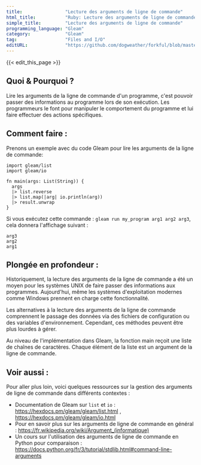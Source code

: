 ```yaml
---
title:                "Lecture des arguments de ligne de commande"
html_title:           "Ruby: Lecture des arguments de ligne de commande"
simple_title:         "Lecture des arguments de ligne de commande"
programming_language: "Gleam"
category:             "Gleam"
tag:                  "Files and I/O"
editURL:              "https://github.com/dogweather/forkful/blob/master/content/fr/gleam/reading-command-line-arguments.md"
---
```


{{< edit_this_page >}}

## Quoi & Pourquoi ?
Lire les arguments de la ligne de commande d'un programme, c'est pouvoir passer des informations au programme lors de son exécution. Les programmeurs le font pour manipuler le comportement du programme et lui faire effectuer des actions spécifiques.

## Comment faire :
Prenons un exemple avec du code Gleam pour lire les arguments de la ligne de commande:

```Gleam
import gleam/list
import gleam/io

fn main(args: List(String)) {
  args
  |> list.reverse
  |> list.map(|arg| io.println(arg))
  |> result.unwrap
}
```

Si vous exécutez cette commande : `gleam run my_program arg1 arg2 arg3`, cela donnera l'affichage suivant :

```
arg3
arg2
arg1
```
## Plongée en profondeur :
Historiquement, la lecture des arguments de la ligne de commande a été un moyen pour les systèmes UNIX de faire passer des informations aux programmes. Aujourd'hui, même les systèmes d'exploitation modernes comme Windows prennent en charge cette fonctionnalité.

Les alternatives à la lecture des arguments de la ligne de commande comprennent le passage des données via des fichiers de configuration ou des variables d'environnement. Cependant, ces méthodes peuvent être plus lourdes à gérer.

Au niveau de l'implémentation dans Gleam, la fonction main reçoit une liste de chaînes de caractères. Chaque élément de la liste est un argument de la ligne de commande. 

## Voir aussi :
Pour aller plus loin, voici quelques ressources sur la gestion des arguments de ligne de commande dans différents contextes :

- Documentation de Gleam sur `list` et `io` : https://hexdocs.pm/gleam/gleam/list.html , https://hexdocs.pm/gleam/gleam/io.html
- Pour en savoir plus sur les arguments de ligne de commande en général : https://fr.wikipedia.org/wiki/Argument_(informatique)
- Un cours sur l'utilisation des arguments de ligne de commande en Python pour comparaison : https://docs.python.org/fr/3/tutorial/stdlib.html#command-line-arguments